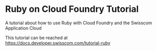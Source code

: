 # Ruby on Cloud Foundry Tutorial

A tutorial about how to use Ruby with Cloud Foundry and the Swisscom Application Cloud

This tutorial can be reached at <https://docs.developer.swisscom.com/tutorial-ruby>
